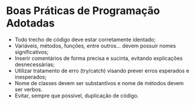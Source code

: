 # Boas Práticas de Programação Adotadas

- Todo trecho de código deve estar corretamente identado;
- Variáveis, métodos, funções, entre outros... devem possuir nomes significativos;
- Inserir comentários de forma precisa e sucinta, evitando explicações desnecessárias;
- Utilizar tratamento de erro (try/catch) visando prever erros esperados e inesperados;
- Nome de classes devem ser substantivos e nome de métodos devem ser verbos.
- Evitar, sempre que possível, duplicação de código.